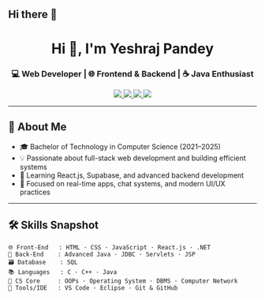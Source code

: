 ## Hi there 👋

<h1 align="center">Hi 👋, I'm Yeshraj Pandey</h1>
<h3 align="center">💻 Web Developer | 🌐 Frontend & Backend | ☕ Java Enthusiast</h3>

<p align="center">
  <a href="https://github.com/yeshrajpandey">
    <img src="https://img.shields.io/badge/GitHub-yeshrajpandey-black?style=for-the-badge&logo=github" />
  </a>
  <a href="mailto:yeshraj@example.com">
    <img src="https://img.shields.io/badge/Gmail-yeshraj@example.com-red?style=for-the-badge&logo=gmail" />
  </a>
  <a href="https://www.linkedin.com/in/yeshrajpandey">
    <img src="https://img.shields.io/badge/LinkedIn-Yeshraj%20Pandey-blue?style=for-the-badge&logo=linkedin" />
  </a>
  <a href="https://your-portfolio.com">
    <img src="https://img.shields.io/badge/Portfolio-yeshraj.dev-9cf?style=for-the-badge&logo=internet-explorer" />
  </a>
</p>

---

## 🌸 About Me

- 🎓 Bachelor of Technology in Computer Science (2021–2025)
- 💡 Passionate about full-stack web development and building efficient systems
- 🧠 Learning React.js, Supabase, and advanced backend development
- 🚀 Focused on real-time apps, chat systems, and modern UI/UX practices

---

## 🛠 Skills Snapshot

```text
🌐 Front-End   : HTML · CSS · JavaScript · React.js · .NET
🔧 Back-End    : Advanced Java · JDBC · Servlets · JSP
🗃️ Database    : SQL
📚 Languages   : C · C++ · Java
🧠 CS Core     : OOPs · Operating System · DBMS · Computer Network
🧰 Tools/IDE   : VS Code · Eclipse · Git & GitHub

